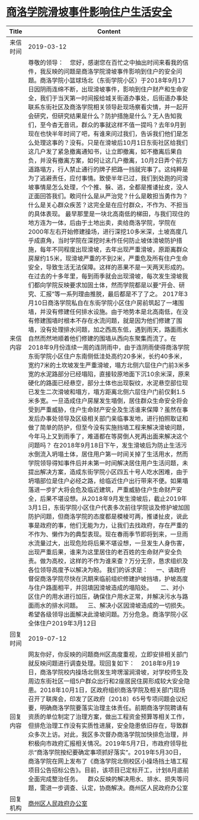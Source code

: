 # <a href="http://www.shangluo.gov.cn/zmhd/ldxxxx.jsp?urltype=leadermail.LeaderMailContentUrl&wbtreeid=1112&leadermailid=5164">商洛学院滑坡事件影响住户生活安全</a>
| Title |                                                                                                                                                                                                                                                                                                                                                                                                                                                                                                                                                                                                                                                                                                                                                                                                                                                                                                    Content                                                                                                                                                                                                                                                                                                                                                                                                                                                                                                                                                                                                                                                                                                                                                                                                                                                                                                    |
|:-----:|---------------------------------------------------------------------------------------------------------------------------------------------------------------------------------------------------------------------------------------------------------------------------------------------------------------------------------------------------------------------------------------------------------------------------------------------------------------------------------------------------------------------------------------------------------------------------------------------------------------------------------------------------------------------------------------------------------------------------------------------------------------------------------------------------------------------------------------------------------------------------------------------------------------------------------------------------------------------------------------------------------------------------------------------------------------------------------------------------------------------------------------------------------------------------------------------------------------------------------------------------------------------------------------------------------------------------------------------------------------------------------------------------------------------------------------------------------------------------------------------------------------------------------------------------------------------------------------------------------------------------------------------------------------------------------------------------------------------------------------------------------------------------------------------------------------|
| 来信时间  | 2019-03-12                                                                                                                                                                                                                                                                                                                                                                                                                                                                                                                                                                                                                                                                                                                                                                                                                                                                                                                                                                                                                                                                                                                                                                                                                                                                                                                                                                                                                                                                                                                                                                                                                                                                                                                                                                                                    |
| 来信内容  | 尊敬的领导：    您好，感谢您在百忙之中抽出时间来看我的信件，我反映的问题是商洛学院滑坡事件影响到住户的安全问题。商洛学院小篮球场北（东街学院小区）于2018年9月17日因阴雨连绵不断，出现滑坡事件，影响到住户财产和生命安全，我们于当天第一时间报给城关街道办事处，后街道办事处联系东街社区及商洛学院相关领导赴现场察看灾情，并一起开会研究，但研究结果是什么？防护措施是什么？无人告知我们，至今杳无音讯，群众的事就这样不值一提吗？去年9月到现在也快半年时间了吧，有谁来问过我们，告诉我们他们是怎么处理这事的？没有。只是在滑坡后10月1日东街社区给我们这几户发了紧急撤离通知书，让立即撤离，如不撤离后果自负，并没有撤离方案，如何让这几户撤离，10月2日弄个前方道路塌方，行人禁止通行的牌子把路一挡就完事了。这纯粹是为了逃避责任，应付事情。致使半年已过，我们到处跑的问滑坡事情是怎么处理，个个推、躲、逃，全都是推诿扯皮，没人正面回答我们。敢问什么是从严治党？什么是敢担当勇作为？什么是关心群众疾苦？这完全是在应付群众，不作为、不担当的具体表现。 最早那里是一块北高南低的梯田，与我们现住的地方连为一体，后由于土地出卖，卖给商洛学院，学院在2000年左右开始修建操场，进行深挖10多米深，土坡高度几乎成直角，当时学院在深挖时未作任何防止坡体滑坡防护措施，每年不同程度出现滑坡，去年出现严重滑坡，原距离群众房屋约15米，现滑坡严重的不到2米，严重危及所有住户生命安全，导致生活无法保障。这样的恶果不是一天两天形成的。在过去的十多年里，每到雨季就会出现滑坡，每次发生滑坡我们都向学院反映要求加固土体，然而学院都是以要“开会、研究、汇报”等一系列理由推脱，最后都是不了了之。 2017年3月10日商洛学院私自在东街学院小区住户房前筑起了一堵围墙，并没有修建任何排水设施。由于地势本是北高南低，在没有修建围墙时根本不存在水流问题，就是因为他们修建了围墙，没有处理排水问题，加之西高东低，遇到雨天，路面雨水自然而然地顺着他们修建的围墙从西向东聚集而流了。在2018年9月份连续一周的连阴雨中，由于连阴雨使得商洛学院东街学院小区住户东南侧低洼处高约20多米，长约40多米，宽约7米的土坎坡发生严重滑坡，塌方北侧六层住户门前3米多宽的水泥路部分已经塌陷，直接较原地面下沉10余米深，原来硬化的路面已经悬空，部分土体也出现裂纹，水泥悬空部位现已发生二次滑坡和塌方，塌方距离北侧六层住户门前仅剩1.5米多宽。一旦造成住户房屋发生塌倒，居住群众生命安全将会受到严重威胁，住户生命财产安全及生活谁来保障？虽然在事发后办事处领导及区级相关部门亲临事发地，进行拍照取证和做了简单的防护，但至今没有实施挡墙工程来解决滑坡问题，今年马上又到雨季了，难道都在等房倒人死再出面来解决这个问题吗？ 在2018年9月18日下午，发生滑坡后为防止生活污水倒流入坍塌土体，居住用户第一时间关掉了生活用水，然而学院领导得知事件后并未第一时间解决居住用户生活问题，未提出解决方案，造成东街学院小区四五十号人吃水困难，由于坍塌部位是住户必经之路，给临近住户出行带来不便。如果塌落进一步扩大将会危及临近建筑，严重威胁住户生命财产安全，后果不堪设想。从2018年9月发生滑坡后，截止2019年3月1日，东街学院小区住户代表多次前往学院谈及修护坡加固防护问题，但商洛学院的态度都是模棱可两，推诿扯皮，说此事是政府的事，他们无能为力，让我们去找政府，存在严重的不作为、懒作为的典型表现。现在春雨季节即将到来，一旦雨水流量过大，出现危险将后果不堪设想，一旦发生人身伤害，出现严重后果，谁来为这里居住的老百姓的生命财产安全负责。做为高校，这样的不作为谁来查？万分无奈，恳求组织及各位领导高度予以解决为盼。 我们的诉求是：     一、请政府督促商洛学院尽快在汛期来临前组织修建护坡挡墙，护坡高度与住户路面相平，并回填因滑坡造成的塌陷处。     二、对小区住户的用水进行加压，确保住户用水正常，并解决污水与路面雨水的排水问题。    三、解决小区因滑坡造成的一切损失。希望各级领导出面解决此滑坡问题。万分危急。商洛学院小区全体住户2019年3月12日 |
| 回复时间  | 2019-07-12                                                                                                                                                                                                                                                                                                                                                                                                                                                                                                                                                                                                                                                                                                                                                                                                                                                                                                                                                                                                                                                                                                                                                                                                                                                                                                                                                                                                                                                                                                                                                                                                                                                                                                                                                                                                    |
| 回复内容  | 网友你好，你反映的问题商州区高度重视，立即安排相关部门就反映问题进行调查处理。现回复如下：    2018年9月19日，商洛学院校内操场北侧发生垮塄溜涧滑坡，对学校师生及周边东街社区一组5户群众出行和2座居民住房形成较大安全隐患。2018年10月1日，区政府组织商洛学院及相关部门现场召开了联席会，印发了区政府〔2018〕65号专项问题会议纪要，明确商洛学院要落实治理主体责任。前期商洛学院聘请有资质的单位制定了治理方案，做出工程资金预算等相关工作，但排危治理工作没有实质性进展，安全隐患依旧存在，导致群众多次上访。对此，我区多次督办商洛学院加快排危治理，并积极向市政府汇报相关情况。2019年5月7日，市政府领导批示“商洛学院按纪要确定事项抓好落实”。2019年5月30日，商洛学院在网上发布了《商洛学院北侧校区小操场挡土墙工程项目公告招标公告》。目前，该项目已定标开工，计划8月底前全面完成整治任务。    群众反映的解决用水、排水、损失等问题，需进一步调查、认定，协商解决。商州区人民政府办公室                                                                                                                                                                                                                                                                                                                                                                                                                                                                                                                                                                                                                                                                                                                                                                                                                                                                                                                                                                                                                                                                                                                                                                                                                                                                                                                                            |
| 回复机构  | <a href="../../categories/agencies/商州区人民政府办公室.md">商州区人民政府办公室</a>                                                                                                                                                                                                                                                                                                                                                                                                                                                                                                                                                                                                                                                                                                                                                                                                                                                                                                                                                                                                                                                                                                                                                                                                                                                                                                                                                                                                                                                                                                                                                                                                                                                                                                                                                |